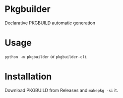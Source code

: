 # Pkgbuilder

Declarative PKGBUILD automatic generation

# Usage

`python -m pkgbuilder` or `pkgbuilder-cli`

# Installation

Download PKGBUILD from Releases and `makepkg -si` it.
